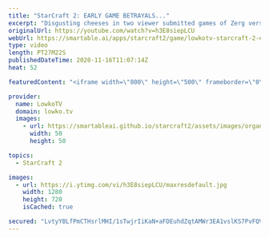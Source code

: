 ```yaml
---
title: "StarCraft 2: EARLY GAME BETRAYALS..."
excerpt: "Disgusting cheeses in two viewer submitted games of Zerg versus Protoss in StarCraft 2.  Become a YouTube member: https://lowko.tv/join Support my work on Patreon: http://www.patreon.com/lowkotv  My second channel: http://lowko.tv/morelowko Lowko Merch: http://lowko.tv/merch  Be part of the community"
originalUrl: https://youtube.com/watch?v=h3E8siepLCU
webUrl: https://smartable.ai/apps/starcraft2/game/lowkotv-starcraft-2-early-game-betrayals/
type: video
length: PT27M22S
publishedDateTime: 2020-11-16T11:07:14Z
heat: 52

featuredContent: "<iframe width=\"800\" height=\"500\" frameborder=\"0\" src=\"https://www.youtube.com/embed/h3E8siepLCU\" allow=\"accelerometer; autoplay; encrypted-media; gyroscope; picture-in-picture\" allowfullscreen></iframe>"

provider:
  name: LowkoTV
  domain: lowko.tv
  images:
    - url: https://smartableai.github.io/starcraft2/assets/images/organizations/lowko.tv-50x50.jpg
      width: 50
      height: 50

topics:
  - StarCraft 2

images:
  - url: https://i.ytimg.com/vi/h3E8siepLCU/maxresdefault.jpg
    width: 1280
    height: 720
    isCached: true

secured: "LvtyYBLfPmCTHsrlMHI/1sTwjrIiKaN+aFDEuhdZqtAMWr3EA1vslKS7PvFQVlx8A6WI3sJU8ve2BmsM85ZgenhV5tjEVAJUUzWFaMtRyQVBJ0sSipyhPoXAHmZoeLHlyAic/uLq0J72G5fgI2YrpAQ8CiEafCCT3uf7Dfcg7/ifYBkZBq1QpNDI6AyDsGMbychoWX4DqbNkuc7t70qdHq4r68/DvvvORyoNnNJGUEXLGCBv1cYR0DJnUj3c0UIMIC0/P9sKsmOO5mITxQxRvkyroDaTb9BBVbajgJsrVbpPsRJKVIFvi86L2YPnZ87vhf57BpOXclSspGHG5tgenH8Idkub6w22PakL/p+1w3md+fLK+BWoBYCGupktRb04rwqNS7JC8avJhx7lLIFuVVbvih9imWj6WdhrNWPRP/M=;essgnDhqzbZOmndq/creZA=="
---
```



